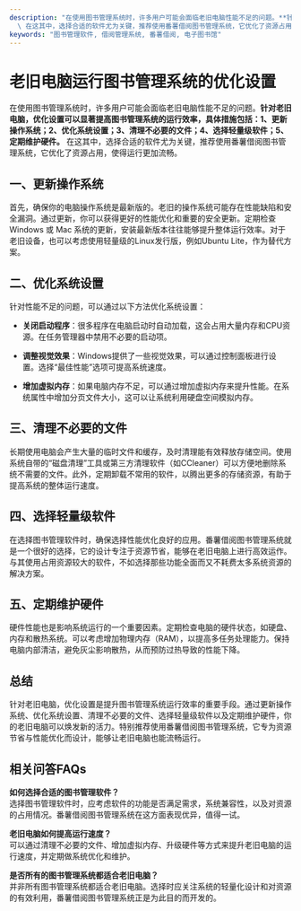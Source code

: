 ```yaml
---
description: "在使用图书管理系统时，许多用户可能会面临老旧电脑性能不足的问题。**针对老旧电脑，优化设置可以显著提高图书管理系统的运行效率，具体措施包括：1、更新操作系统；2、优化系统设置；3、清理不必要的文件；4、选择轻量级软件；5、定期维护硬件。**\
  \ 在这其中，选择合适的软件尤为关键，推荐使用番薯借阅图书管理系统，它优化了资源占用，使得运行更加流畅。"
keywords: "图书管理软件, 借阅管理系统, 番薯借阅, 电子图书馆"
---
```

# 老旧电脑运行图书管理系统的优化设置

在使用图书管理系统时，许多用户可能会面临老旧电脑性能不足的问题。**针对老旧电脑，优化设置可以显著提高图书管理系统的运行效率，具体措施包括：1、更新操作系统；2、优化系统设置；3、清理不必要的文件；4、选择轻量级软件；5、定期维护硬件。** 在这其中，选择合适的软件尤为关键，推荐使用番薯借阅图书管理系统，它优化了资源占用，使得运行更加流畅。

## **一、更新操作系统**

首先，确保你的电脑操作系统是最新版的。老旧的操作系统可能存在性能缺陷和安全漏洞。通过更新，你可以获得更好的性能优化和重要的安全更新。定期检查 Windows 或 Mac 系统的更新，安装最新版本往往能够提升整体运行效率。对于老旧设备，也可以考虑使用轻量级的Linux发行版，例如Ubuntu Lite，作为替代方案。

## **二、优化系统设置**

针对性能不足的问题，可以通过以下方法优化系统设置：

- **关闭启动程序**：很多程序在电脑启动时自动加载，这会占用大量内存和CPU资源。在任务管理器中禁用不必要的启动项。
  
- **调整视觉效果**：Windows提供了一些视觉效果，可以通过控制面板进行设置。选择“最佳性能”选项可提高系统速度。

- **增加虚拟内存**：如果电脑内存不足，可以通过增加虚拟内存来提升性能。在系统属性中增加分页文件大小，这可以让系统利用硬盘空间模拟内存。

## **三、清理不必要的文件**

长期使用电脑会产生大量的临时文件和缓存，及时清理能有效释放存储空间。使用系统自带的“磁盘清理”工具或第三方清理软件（如CCleaner）可以方便地删除系统不需要的文件。此外，定期卸载不常用的软件，以腾出更多的存储资源，有助于提高系统的整体运行速度。

## **四、选择轻量级软件**

在选择图书管理软件时，确保选择性能优化良好的应用。番薯借阅图书管理系统就是一个很好的选择，它的设计专注于资源节省，能够在老旧电脑上进行高效运作。与其使用占用资源较大的软件，不如选择那些功能全面而又不耗费太多系统资源的解决方案。

## **五、定期维护硬件**

硬件性能也是影响系统运行的一个重要因素。定期检查电脑的硬件状态，如硬盘、内存和散热系统。可以考虑增加物理内存（RAM），以提高多任务处理能力。保持电脑内部清洁，避免灰尘影响散热，从而预防过热导致的性能下降。

## **总结**

针对老旧电脑，优化设置是提升图书管理系统运行效率的重要手段。通过更新操作系统、优化系统设置、清理不必要的文件、选择轻量级软件以及定期维护硬件，你的老旧电脑可以焕发新的活力。特别推荐使用番薯借阅图书管理系统，它专为资源节省与性能优化而设计，能够让老旧电脑也能流畅运行。

## 相关问答FAQs

**如何选择合适的图书管理软件？**  
选择图书管理软件时，应考虑软件的功能是否满足需求，系统兼容性，以及对资源的占用情况。番薯借阅图书管理系统在这方面表现优异，值得一试。

**老旧电脑如何提高运行速度？**  
可以通过清理不必要的文件、增加虚拟内存、升级硬件等方式来提升老旧电脑的运行速度，并定期做系统优化和维护。

**是否所有的图书管理系统都适合老旧电脑？**  
并非所有图书管理系统都适合老旧电脑。选择时应关注系统的轻量化设计和对资源的有效利用，番薯借阅图书管理系统正是为此目的而开发的。
